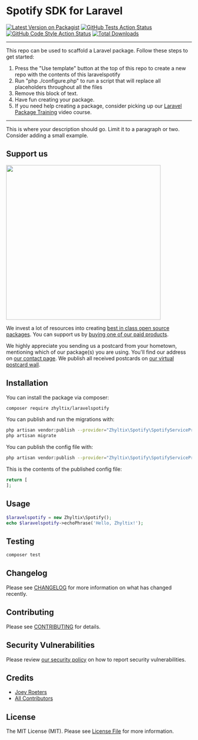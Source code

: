# Spotify SDK for Laravel

[![Latest Version on Packagist](https://img.shields.io/packagist/v/zhyltix/laravelspotify.svg?style=flat-square)](https://packagist.org/packages/zhyltix/laravelspotify)
[![GitHub Tests Action Status](https://img.shields.io/github/workflow/status/zhyltix/laravelspotify/run-tests?label=tests)](https://github.com/zhyltix/laravelspotify/actions?query=workflow%3Arun-tests+branch%3Amain)
[![GitHub Code Style Action Status](https://img.shields.io/github/workflow/status/zhyltix/laravelspotify/Check%20&%20fix%20styling?label=code%20style)](https://github.com/zhyltix/laravelspotify/actions?query=workflow%3A"Check+%26+fix+styling"+branch%3Amain)
[![Total Downloads](https://img.shields.io/packagist/dt/zhyltix/laravelspotify.svg?style=flat-square)](https://packagist.org/packages/zhyltix/laravelspotify)

---
This repo can be used to scaffold a Laravel package. Follow these steps to get started:

1. Press the "Use template" button at the top of this repo to create a new repo with the contents of this laravelspotify
2. Run "php ./configure.php" to run a script that will replace all placeholders throughout all the files
3. Remove this block of text.
4. Have fun creating your package.
5. If you need help creating a package, consider picking up our <a href="https://laravelpackage.training">Laravel Package Training</a> video course.
---

This is where your description should go. Limit it to a paragraph or two. Consider adding a small example.

## Support us

[<img src="https://github-ads.s3.eu-central-1.amazonaws.com/LaravelSpotify.jpg?t=1" width="419px" />](https://spatie.be/github-ad-click/LaravelSpotify)

We invest a lot of resources into creating [best in class open source packages](https://spatie.be/open-source). You can support us by [buying one of our paid products](https://spatie.be/open-source/support-us).

We highly appreciate you sending us a postcard from your hometown, mentioning which of our package(s) you are using. You'll find our address on [our contact page](https://spatie.be/about-us). We publish all received postcards on [our virtual postcard wall](https://spatie.be/open-source/postcards).

## Installation

You can install the package via composer:

```bash
composer require zhyltix/laravelspotify
```

You can publish and run the migrations with:

```bash
php artisan vendor:publish --provider="Zhyltix\Spotify\SpotifyServiceProvider" --tag="laravelspotify-migrations"
php artisan migrate
```

You can publish the config file with:
```bash
php artisan vendor:publish --provider="Zhyltix\Spotify\SpotifyServiceProvider" --tag="laravelspotify-config"
```

This is the contents of the published config file:

```php
return [
];
```

## Usage

```php
$laravelspotify = new Zhyltix\Spotify();
echo $laravelspotify->echoPhrase('Hello, Zhyltix!');
```

## Testing

```bash
composer test
```

## Changelog

Please see [CHANGELOG](CHANGELOG.md) for more information on what has changed recently.

## Contributing

Please see [CONTRIBUTING](.github/CONTRIBUTING.md) for details.

## Security Vulnerabilities

Please review [our security policy](../../security/policy) on how to report security vulnerabilities.

## Credits

- [Joey Roeters](https://github.com/Zhyltix)
- [All Contributors](../../contributors)

## License

The MIT License (MIT). Please see [License File](LICENSE.md) for more information.
